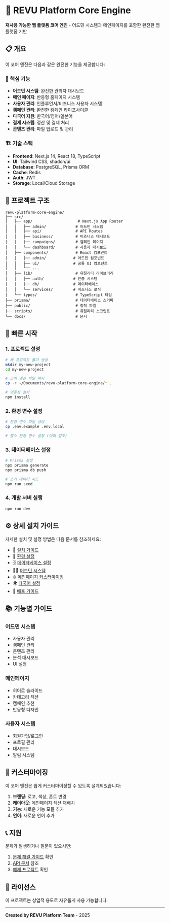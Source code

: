 # 🚀 REVU Platform Core Engine

**재사용 가능한 웹 플랫폼 코어 엔진** - 어드민 시스템과 메인페이지를 포함한 완전한 웹 플랫폼 기반

## 📋 개요

이 코어 엔진은 다음과 같은 완전한 기능을 제공합니다:

### 🎯 핵심 기능
- **어드민 시스템**: 완전한 관리자 대시보드
- **메인 페이지**: 반응형 홈페이지 시스템
- **사용자 관리**: 인플루언서/비즈니스 사용자 시스템
- **캠페인 관리**: 완전한 캠페인 라이프사이클
- **다국어 지원**: 한국어/영어/일본어
- **결제 시스템**: 정산 및 결제 처리
- **콘텐츠 관리**: 파일 업로드 및 관리

### 🏗️ 기술 스택
- **Frontend**: Next.js 14, React 18, TypeScript
- **UI**: Tailwind CSS, shadcn/ui
- **Database**: PostgreSQL, Prisma ORM
- **Cache**: Redis
- **Auth**: JWT
- **Storage**: Local/Cloud Storage

## 📁 프로젝트 구조

```
revu-platform-core-engine/
├── src/
│   ├── app/                    # Next.js App Router
│   │   ├── admin/             # 어드민 시스템
│   │   ├── api/               # API Routes
│   │   ├── business/          # 비즈니스 대시보드
│   │   ├── campaigns/         # 캠페인 페이지
│   │   └── dashboard/         # 사용자 대시보드
│   ├── components/            # React 컴포넌트
│   │   ├── admin/            # 어드민 컴포넌트
│   │   ├── ui/               # 공통 UI 컴포넌트
│   │   └── ...
│   ├── lib/                   # 유틸리티 라이브러리
│   │   ├── auth/             # 인증 시스템
│   │   ├── db/               # 데이터베이스
│   │   └── services/         # 비즈니스 로직
│   └── types/                 # TypeScript 타입
├── prisma/                    # 데이터베이스 스키마
├── public/                    # 정적 파일
├── scripts/                   # 유틸리티 스크립트
└── docs/                      # 문서
```

## 🚀 빠른 시작

### 1. 프로젝트 설정
```bash
# 새 프로젝트 폴더 생성
mkdir my-new-project
cd my-new-project

# 코어 엔진 파일 복사
cp -r ~/Documents/revu-platform-core-engine/* .

# 의존성 설치
npm install
```

### 2. 환경 변수 설정
```bash
# 환경 변수 파일 생성
cp .env.example .env.local

# 필수 환경 변수 설정 (아래 참조)
```

### 3. 데이터베이스 설정
```bash
# Prisma 설정
npx prisma generate
npx prisma db push

# 초기 데이터 시드
npm run seed
```

### 4. 개발 서버 실행
```bash
npm run dev
```

## ⚙️ 상세 설치 가이드

자세한 설치 및 설정 방법은 다음 문서를 참조하세요:

- 📖 [설치 가이드](./docs/INSTALLATION.md)
- 🔧 [환경 설정](./docs/ENVIRONMENT.md)
- 🗄️ [데이터베이스 설정](./docs/DATABASE.md)
- 👨‍💼 [어드민 시스템](./docs/ADMIN.md)
- 🌐 [메인페이지 커스터마이징](./docs/HOMEPAGE.md)
- 🌍 [다국어 설정](./docs/LANGUAGE.md)
- 🚀 [배포 가이드](./docs/DEPLOYMENT.md)

## 📚 기능별 가이드

### 어드민 시스템
- 사용자 관리
- 캠페인 관리
- 콘텐츠 관리
- 분석 대시보드
- UI 설정

### 메인페이지
- 히어로 슬라이드
- 카테고리 섹션
- 캠페인 추천
- 반응형 디자인

### 사용자 시스템
- 회원가입/로그인
- 프로필 관리
- 대시보드
- 알림 시스템

## 🔧 커스터마이징

이 코어 엔진은 쉽게 커스터마이징할 수 있도록 설계되었습니다:

1. **브랜딩**: 로고, 색상, 폰트 변경
2. **레이아웃**: 메인페이지 섹션 재배치
3. **기능**: 새로운 기능 모듈 추가
4. **언어**: 새로운 언어 추가

## 📞 지원

문제가 발생하거나 질문이 있으시면:

1. [문제 해결 가이드](./docs/TROUBLESHOOTING.md) 확인
2. [API 문서](./docs/API.md) 참조
3. [예제 프로젝트](./docs/EXAMPLES.md) 확인

## 📄 라이선스

이 프로젝트는 상업적 용도로 자유롭게 사용 가능합니다.

---

**Created by REVU Platform Team** - 2025